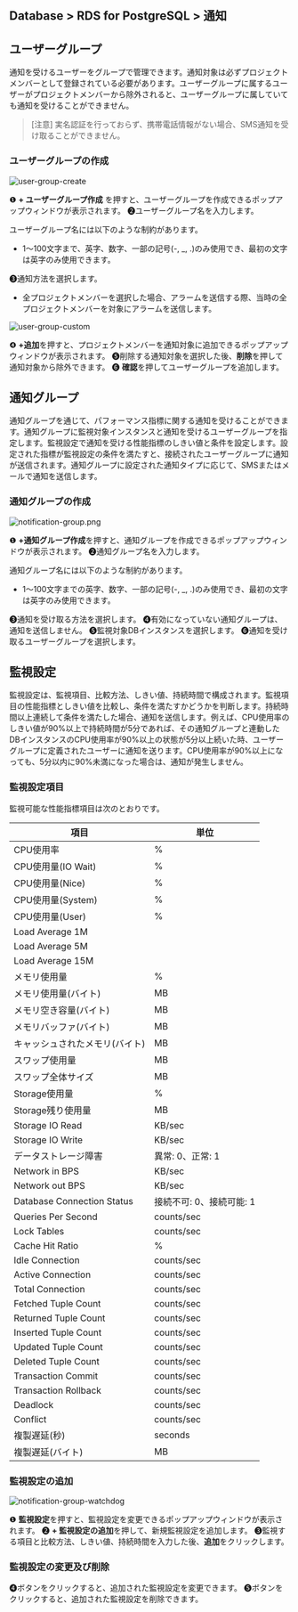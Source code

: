 ## Database > RDS for PostgreSQL > 通知

## ユーザーグループ

通知を受けるユーザーをグループで管理できます。通知対象は必ずプロジェクトメンバーとして登録されている必要があります。ユーザーグループに属するユーザーがプロジェクトメンバーから除外されると、ユーザーグループに属していても通知を受けることができません。

> [注意]
> 実名認証を行っておらず、携帯電話情報がない場合、SMS通知を受け取ることができません。

### ユーザーグループの作成

![user-group-create](https://static.toastoven.net/prod_rds_postgres/20240813/user-group-create-ja.png)

❶ **+ ユーザーグループ作成** を押すと、ユーザーグループを作成できるポップアップウィンドウが表示されます。
❷ユーザーグループ名を入力します。

ユーザーグループ名には以下のような制約があります。

* 1～100文字まで、英字、数字、一部の記号(-, _, .)のみ使用でき、最初の文字は英字のみ使用できます。

❸通知方法を選択します。

* 全プロジェクトメンバーを選択した場合、アラームを送信する際、当時の全プロジェクトメンバーを対象にアラームを送信します。

![user-group-custom](https://static.toastoven.net/prod_rds_postgres/20240813/user-group-custom-ja.png)

❹ **+追加**を押すと、プロジェクトメンバーを通知対象に追加できるポップアップウィンドウが表示されます。
❺削除する通知対象を選択した後、**削除**を押して通知対象から除外できます。
❻ **確認**を押してユーザーグループを追加します。

## 通知グループ

通知グループを通じて、パフォーマンス指標に関する通知を受けることができます。通知グループに監視対象インスタンスと通知を受けるユーザーグループを指定します。監視設定で通知を受ける性能指標のしきい値と条件を設定します。設定された指標が監視設定の条件を満たすと、接続されたユーザーグループに通知が送信されます。通知グループに設定された通知タイプに応じて、SMSまたはメールで通知を送信します。

### 通知グループの作成

![notification-group.png](https://static.toastoven.net/prod_rds_postgres/20240813/notification-group-ja.png)

❶ **+通知グループ作成**を押すと、通知グループを作成できるポップアップウィンドウが表示されます。
❷通知グループ名を入力します。

通知グループ名には以下のような制約があります。

* 1～100文字までの英字、数字、一部の記号(-, _, .)のみ使用でき、最初の文字は英字のみ使用できます。

❸通知を受け取る方法を選択します。
❹有効になっていない通知グループは、通知を送信しません。
❺監視対象DBインスタンスを選択します。
❻通知を受け取るユーザーグループを選択します。

## 監視設定

監視設定は、監視項目、比較方法、しきい値、持続時間で構成されます。監視項目の性能指標としきい値を比較し、条件を満たすかどうかを判断します。持続時間以上連続して条件を満たした場合、通知を送信します。例えば、CPU使用率のしきい値が90%以上で持続時間が5分であれば、その通知グループと連動したDBインスタンスのCPU使用率が90%以上の状態が5分以上続いた時、ユーザーグループに定義されたユーザーに通知を送ります。CPU使用率が90%以上になっても、5分以内に90%未満になった場合は、通知が発生しません。

### 監視設定項目

監視可能な性能指標項目は次のとおりです。

| 項目                         | 単位              |
|----------------------------|-----------------|
| CPU使用率                     | %               |
| CPU使用量(IO Wait)            | %               |
| CPU使用量(Nice)               | %               |
| CPU使用量(System)             | %               |
| CPU使用量(User)               | %               |
| Load Average 1M            |                 |
| Load Average 5M            |                 |
| Load Average 15M           |                 |
| メモリ使用量                     | %               |
| メモリ使用量(バイト)                | MB              |
| メモリ空き容量(バイト)               | MB              |
| メモリバッファ(バイト)               | MB              |
| キャッシュされたメモリ(バイト)           | MB              |
| スワップ使用量                    | MB              |
| スワップ全体サイズ                  | MB              |
| Storage使用量                 | %               |
| Storage残り使用量               | MB              |
| Storage IO Read            | KB/sec          |
| Storage IO Write           | KB/sec          |
| データストレージ障害                 | 異常: 0、正常: 1     |
| Network in BPS             | KB/sec          |
| Network out BPS            | KB/sec          |
| Database Connection Status | 接続不可: 0、接続可能: 1 |
| Queries Per Second         | counts/sec      |
| Lock Tables                | counts/sec      |
| Cache Hit Ratio            | %               |
| Idle Connection            | counts/sec      |
| Active Connection          | counts/sec      |
| Total Connection           | counts/sec      |
| Fetched Tuple Count        | counts/sec      |
| Returned Tuple Count       | counts/sec      |
| Inserted Tuple Count       | counts/sec      |
| Updated Tuple Count        | counts/sec      |
| Deleted Tuple Count        | counts/sec      |
| Transaction Commit         | counts/sec      |
| Transaction Rollback       | counts/sec      |
| Deadlock                   | counts/sec      |
| Conflict                   | counts/sec      |
| 複製遅延(秒)                    | seconds         |
| 複製遅延(バイト)                  | MB              |

### 監視設定の追加

![notification-group-watchdog](https://static.toastoven.net/prod_rds_postgres/20240813/notification-group-watchdog-ja.png)

❶ **監視設定**を押すと、監視設定を変更できるポップアップウィンドウが表示されます。
❷ **+ 監視設定の追加**を押して、新規監視設定を追加します。
❸監視する項目と比較方法、しきい値、持続時間を入力した後、**追加**をクリックします。

### 監視設定の変更及び削除

❹ボタンをクリックすると、追加された監視設定を変更できます。
❺ボタンをクリックすると、追加された監視設定を削除できます。
